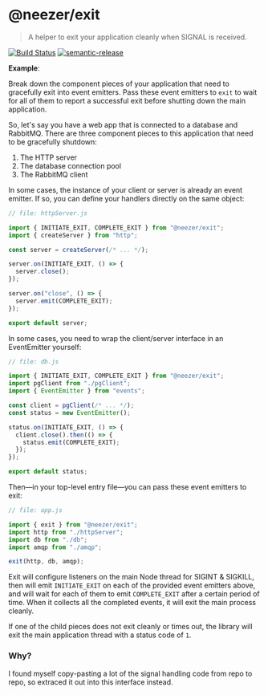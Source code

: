 # @neezer/exit

> A helper to exit your application cleanly when SIGNAL is received.

[![Build Status](https://travis-ci.org/neezer/node-exit.svg?branch=master)](https://travis-ci.org/neezer/node-exit)
[![semantic-release](https://img.shields.io/badge/%20%20%F0%9F%93%A6%F0%9F%9A%80-semantic--release-e10079.svg)](https://github.com/semantic-release/semantic-release)

**Example**:

Break down the component pieces of your application that need to gracefully exit
into event emitters. Pass these event emitters to `exit` to wait for all of them
to report a successful exit before shutting down the main application.

So, let's say you have a web app that is connected to a database and RabbitMQ. There are three component pieces to this application that need to be gracefully shutdown:

1. The HTTP server
1. The database connection pool
1. The RabbitMQ client

In some cases, the instance of your client or server is already an event emitter. If so, you can define your handlers directly on the same object:

```js
// file: httpServer.js

import { INITIATE_EXIT, COMPLETE_EXIT } from "@neezer/exit";
import { createServer } from "http";

const server = createServer(/* ... */);

server.on(INITIATE_EXIT, () => {
  server.close();
});

server.on("close", () => {
  server.emit(COMPLETE_EXIT);
});

export default server;
```

In some cases, you need to wrap the client/server interface in an EventEmitter yourself:

```js
// file: db.js

import { INITIATE_EXIT, COMPLETE_EXIT } from "@neezer/exit";
import pgClient from "./pgClient";
import { EventEmitter } from "events";

const client = pgClient(/* ... */);
const status = new EventEmitter();

status.on(INITIATE_EXIT, () => {
  client.close().then(() => {
    status.emit(COMPLETE_EXIT);
  });
});

export default status;
```

Then—in your top-level entry file—you can pass these event emitters to exit:

```js
// file: app.js

import { exit } from "@neezer/exit";
import http from "./httpServer";
import db from "./db";
import amqp from "./amqp";

exit(http, db, amqp);
```

Exit will configure listeners on the main Node thread for SIGINT & SIGKILL, then
will emit `INITIATE_EXIT` on each of the provided event emitters above, and will
wait for each of them to emit `COMPLETE_EXIT` after a certain period of time.
When it collects all the completed events, it will exit the main process
cleanly.

If one of the child pieces does not exit cleanly or times out, the library will
exit the main application thread with a status code of `1`.

### Why?

I found myself copy-pasting a lot of the signal handling code from repo to repo,
so extraced it out into this interface instead.
